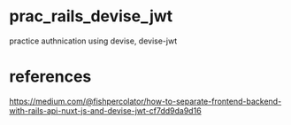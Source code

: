 # prac_rails_devise_jwt
practice authnication using devise, devise-jwt

# references

https://medium.com/@fishpercolator/how-to-separate-frontend-backend-with-rails-api-nuxt-js-and-devise-jwt-cf7dd9da9d16
